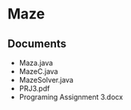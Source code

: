 # Maze

## Documents
- Maza.java
- MazeC.java
- MazeSolver.java
- PRJ3.pdf
- Programing Assignment 3.docx
